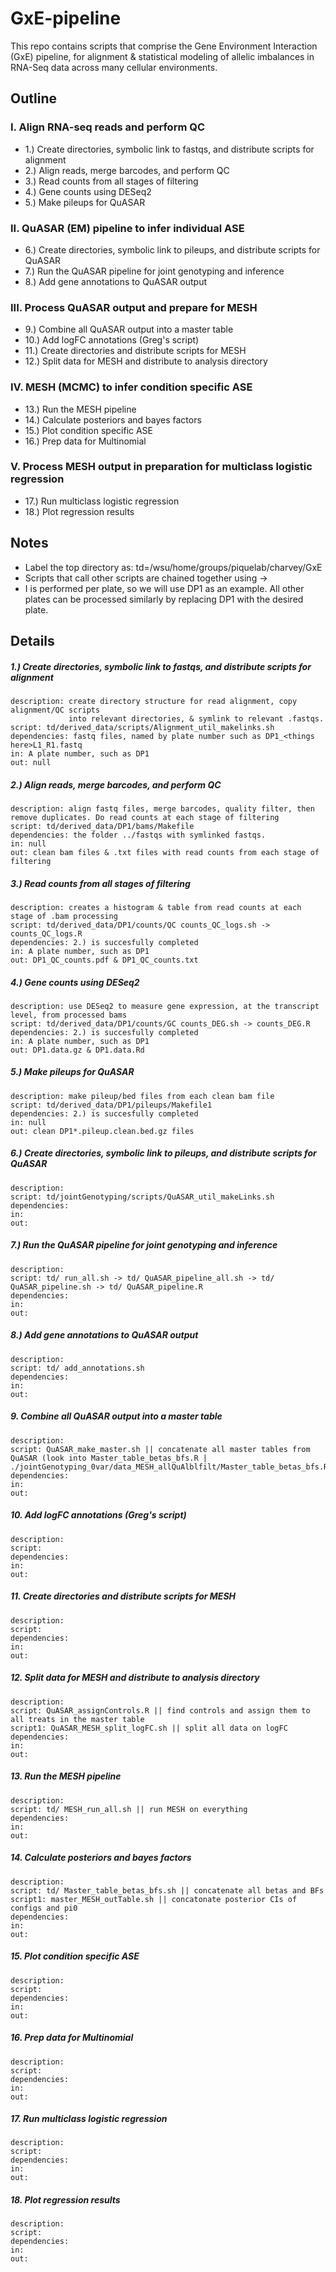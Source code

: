 # GxE-pipeline
This repo contains scripts that comprise the Gene Environment Interaction (GxE) pipeline, for alignment & statistical modeling of allelic imbalances in RNA-Seq data across many cellular environments.

## Outline
### I. Align RNA-seq reads and perform QC
  * 1.) Create directories, symbolic link to fastqs, and distribute scripts for alignment
  * 2.) Align reads, merge barcodes, and perform QC
  * 3.) Read counts from all stages of filtering
  * 4.) Gene counts using DESeq2
  * 5.) Make pileups for QuASAR

### II. QuASAR (EM) pipeline to infer individual ASE
  * 6.) Create directories, symbolic link to pileups, and distribute scripts for QuASAR
  * 7.) Run the QuASAR pipeline for joint genotyping and inference   
  * 8.) Add gene annotations to QuASAR output

### III. Process QuASAR output and prepare for MESH 
  * 9.) Combine all QuASAR output into a master table
  * 10.) Add logFC annotations (Greg's script)
  * 11.) Create directories and distribute scripts for MESH	
  * 12.) Split data for MESH and distribute to analysis directory

### IV. MESH (MCMC) to infer condition specific ASE
  * 13.) Run the MESH pipeline
  * 14.) Calculate posteriors and bayes factors
  * 15.) Plot condition specific ASE
  * 16.) Prep data for Multinomial

### V. Process MESH output in preparation for multiclass logistic regression
  * 17.) Run multiclass logistic regression
  * 18.) Plot regression results

## Notes
  * Label the top directory as: td=/wsu/home/groups/piquelab/charvey/GxE
  * Scripts that call other scripts are chained together using ->
  * I is performed per plate, so we will use DP1 as an example. All other plates can be processed similarly by replacing DP1 with the desired plate.

## Details
##### 1.) Create directories, symbolic link to fastqs, and distribute scripts for alignment
    description: create directory structure for read alignment, copy alignment/QC scripts
                 into relevant directories, & symlink to relevant .fastqs.
    script: td/derived_data/scripts/Alignment_util_makelinks.sh 
    dependencies: fastq files, named by plate number such as DP1_<things here>L1_R1.fastq 
    in: A plate number, such as DP1
    out: null

##### 2.) Align reads, merge barcodes, and perform QC 
    description: align fastq files, merge barcodes, quality filter, then remove duplicates. Do read counts at each stage of filtering
    script: td/derived_data/DP1/bams/Makefile 
    dependencies: the folder ../fastqs with symlinked fastqs.
    in: null
    out: clean bam files & .txt files with read counts from each stage of filtering

##### 3.) Read counts from all stages of filtering
    description: creates a histogram & table from read counts at each stage of .bam processing
    script: td/derived_data/DP1/counts/QC counts_QC_logs.sh -> counts_QC_logs.R  
    dependencies: 2.) is succesfully completed
    in: A plate number, such as DP1
    out: DP1_QC_counts.pdf & DP1_QC_counts.txt

##### 4.) Gene counts using DESeq2
    description: use DESeq2 to measure gene expression, at the transcript level, from processed bams
    script: td/derived_data/DP1/counts/GC counts_DEG.sh -> counts_DEG.R
    dependencies: 2.) is succesfully completed
    in: A plate number, such as DP1
    out: DP1.data.gz & DP1.data.Rd

##### 5.) Make pileups for QuASAR
    description: make pileup/bed files from each clean bam file
    script: td/derived_data/DP1/pileups/Makefile1
    dependencies: 2.) is succesfully completed
    in: null
    out: clean DP1*.pileup.clean.bed.gz files 

##### 6.) Create directories, symbolic link to pileups, and distribute scripts for QuASAR
    description: 
    script: td/jointGenotyping/scripts/QuASAR_util_makeLinks.sh
    dependencies:
    in:
    out:

##### 7.) Run the QuASAR pipeline for joint genotyping and inference
    description: 
    script: td/ run_all.sh -> td/ QuASAR_pipeline_all.sh -> td/ QuASAR_pipeline.sh -> td/ QuASAR_pipeline.R
    dependencies:
    in:
    out:

##### 8.) Add gene annotations to QuASAR output
    description: 
    script: td/ add_annotations.sh 
    dependencies:
    in:
    out:

##### 9. Combine all QuASAR output into a master table
    description: 
    script: QuASAR_make_master.sh || concatenate all master tables from QuASAR (look into Master_table_betas_bfs.R | ./jointGenotyping_0var/data_MESH_allQuAlblfilt/Master_table_betas_bfs.R) 
    dependencies:
    in:
    out:

##### 10. Add logFC annotations (Greg's script)
    description:  
    script: 
    dependencies:
    in:
    out:


##### 11. Create directories and distribute scripts for MESH
    description: 
    script: 
    dependencies:
    in:
    out:

##### 12. Split data for MESH and distribute to analysis directory
    description: 
    script: QuASAR_assignControls.R || find controls and assign them to all treats in the master table
    script1: QuASAR_MESH_split_logFC.sh || split all data on logFC 
    dependencies:
    in:
    out:

##### 13. Run the MESH pipeline
    description: 
    script: td/ MESH_run_all.sh || run MESH on everything
    dependencies:
    in:
    out:

##### 14. Calculate posteriors and bayes factors
    description: 
    script: td/ Master_table_betas_bfs.sh || concatenate all betas and BFs 
    script1: master_MESH_outTable.sh || concatonate posterior CIs of configs and pi0
    dependencies:
    in:
    out:

##### 15. Plot condition specific ASE
    description: 
    script: 
    dependencies:
    in:
    out:

##### 16. Prep data for Multinomial
    description: 
    script: 
    dependencies:
    in:
    out:

##### 17. Run multiclass logistic regression
    description: 
    script: 
    dependencies:
    in:
    out:

##### 18. Plot regression results 
    description: 
    script: 
    dependencies:
    in:
    out:


